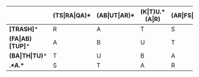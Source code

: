 | | (TS\|RA\|QA)* | (AB\|UT\|AR)* | (K\|T)U.*(A\|R) | (AR\|FS\|ST)+ |
| ------------- | ------------- | ------------- | ------------- | ------------- |
| **[TRASH]***        | R | A | T | S |
| **(FA\|AB)[TUP]***  | A | B | U | T |
| **(BA\|TH\|TU)***   | T | U | B | A |
| **.\*A.\***         | S | T | A | R |